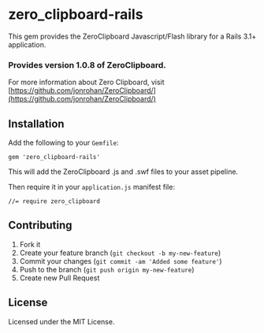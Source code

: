 # zero_clipboard-rails

This gem provides the ZeroClipboard Javascript/Flash library for a Rails 3.1+ application.

### Provides version 1.0.8 of ZeroClipboard.

For more information about Zero Clipboard, visit [https://github.com/jonrohan/ZeroClipboard/](https://github.com/jonrohan/ZeroClipboard/)

## Installation

Add the following to your `Gemfile`:

```
gem 'zero_clipboard-rails'
```

This will add the ZeroClipboard .js and .swf files to your asset pipeline.

Then require it in your `application.js` manifest file:

```
//= require zero_clipboard
```

## Contributing

1. Fork it
2. Create your feature branch (`git checkout -b my-new-feature`)
3. Commit your changes (`git commit -am 'Added some feature'`)
4. Push to the branch (`git push origin my-new-feature`)
5. Create new Pull Request

## License

Licensed under the MIT License.
